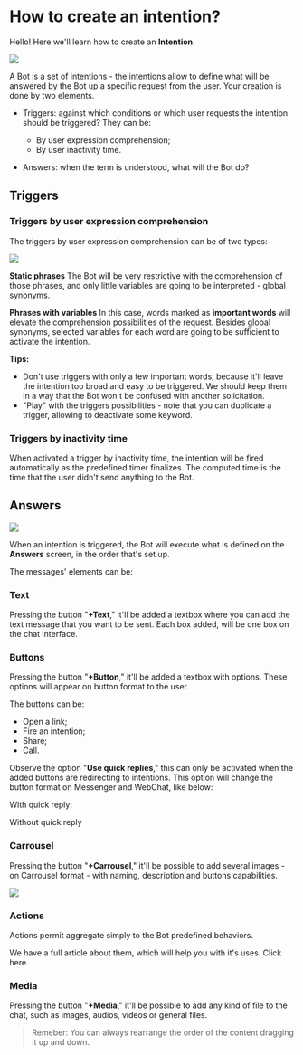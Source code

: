 # How to create an intention?

Hello! Here we'll learn how to create an **Intention**.

![ ](https://botmakeradmin.github.io/docs/en/images/2018-08-17_17-56-48.png)

A Bot is a set of intentions - the intentions allow to define what will be answered by the Bot up a specific request from the user. Your creation is done by two elements.

- Triggers: against which conditions or which user requests the intention should be triggered? They can be:
    - By user expression comprehension;
    - By user inactivity time.

- Answers: when the term is understood, what will the Bot do?

## Triggers

### Triggers by user expression comprehension

The triggers by user expression comprehension can be of two types:

![ ](https://botmakeradmin.github.io/docs/en/images/2018-08-17_17-59-45.png)

**Static phrases**
The Bot will be very restrictive with the comprehension of those phrases, and only little variables are going to be interpreted - global synonyms.

**Phrases with variables**
In this case, words marked as **important words** will elevate the comprehension possibilities of the request. Besides global synonyms, selected variables for each word are going to be sufficient to activate the intention.

**Tips:**
- Don't use triggers with only a few important words, because it'll leave the intention too broad and easy to be triggered. We should keep them in a way that the Bot won't be confused with another solicitation.
- "Play" with the triggers possibilities - note that you can duplicate a trigger, allowing to deactivate some keyword.

### Triggers by inactivity time
When activated a trigger by inactivity time, the intention will be fired automatically as the predefined timer finalizes. The computed time is the time that the user didn't send anything to the Bot.

## Answers

![ ](https://botmakeradmin.github.io/docs/en/images/2018-08-17_18-00-15.png)

When an intention is triggered, the Bot will execute what is defined on the **Answers** screen, in the order that's set up. 

The messages' elements can be:

### Text
Pressing the button "**+Text**," it'll be added a textbox where you can add the text message that you want to be sent. Each box added, will be one box on the chat interface.

### Buttons
Pressing the button "**+Button**," it'll be added a textbox with options. These options will appear on button format to the user.

The buttons can be:
- Open a link;
- Fire an intention;
- Share;
- Call.

Observe the option "**Use quick replies**," this can only be activated when the added buttons are redirecting to intentions. This option will change the button format on Messenger and WebChat, like below:

With quick reply:

Without quick reply

### Carrousel
Pressing the button "**+Carrousel**," it'll be possible to add several images - on Carrousel format - with naming, description and buttons capabilities.

![ ](https://botmakeradmin.github.io/docs/en/images/2018-08-17_18-02-54.png)

### Actions
Actions permit aggregate simply to the Bot predefined behaviors.

We have a full article about them, which will help you with it's uses. Click here.

### Media
Pressing the button "**+Media**," it'll be possible to add any kind of file to the chat, such as images, audios, videos or general files.

>Remeber: You can always rearrange the order of the content dragging it up and down.






